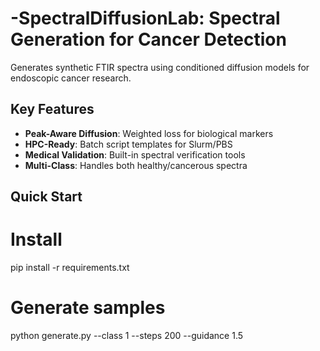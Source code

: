 # -SpectralDiffusionLab: Spectral Generation for Cancer Detection


Generates synthetic FTIR spectra using conditioned diffusion models for endoscopic cancer research.

## Key Features
- **Peak-Aware Diffusion**: Weighted loss for biological markers
- **HPC-Ready**: Batch script templates for Slurm/PBS
- **Medical Validation**: Built-in spectral verification tools
- **Multi-Class**: Handles both healthy/cancerous spectra

## Quick Start

# Install
pip install -r requirements.txt

# Generate samples
python generate.py --class 1 --steps 200 --guidance 1.5
